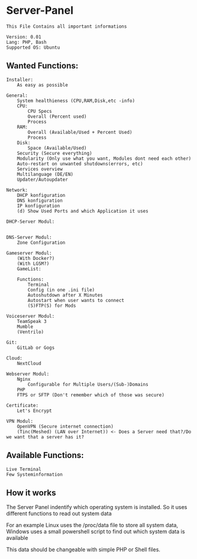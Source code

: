 # Server-Panel
	This File Contains all important informations
	
	Version: 0.01
	Lang: PHP, Bash
	Supported OS: Ubuntu
	
## Wanted Functions:
	Installer:
		As easy as possible

	General:
		System healthieness (CPU,RAM,Disk,etc -info)
		CPU:
			CPU Specs
			Overall (Percent used)
			Process
		RAM:
			Overall (Available/Used + Percent Used)
			Process
		Disk:
			Space (Available/Used)
		Security (Secure everything)
		Modularity (Only use what you want, Modules dont need each other)
		Auto-restart on unwanted shutdowns(errors, etc)
		Services overview
		Multilanguage (DE/EN)
		Updater/Autoupdater

	Network:
		DHCP konfiguration
		DNS konfiguration
		IP konfiguration
		(d)	Show Used Ports and which Application it uses

	DHCP-Server Modul:
	
	
	DNS-Server Modul:
		Zone Configuration

	Gameserver Modul:
		(With Docker?)
		(With LGSM?)
		GameList:
		
		Functions:
			Terminal
			Config (in one .ini file)
			Autoshutdown after X Minutes
			Autostart when user wants to connect
			(S)FTP(S) for Mods

	Voiceserver Modul:
		TeamSpeak 3
		Mumble
		(Ventrilo)

	Git:
		GitLab or Gogs
		
	Cloud:
		NextCloud

	Webserver Modul:
		Nginx
			Configurable for Multiple Users/(Sub-)Domains
		PHP
		FTPS or SFTP (Don't remember which of those was secure)

	Certificate:
		Let's Encrypt

	VPN Modul:
		OpenVPN (Secure internet connection)
		(Tinc(Meshed) (LAN over Internet)) <- Does a Server need that?/Do we want that a server has it?

## Available Functions:
	Live Terminal
	Few Systeminformation



## How it works
The Server Panel indentify which operating system is installed.
So it uses different functions to read out system data

For an example Linux uses the /proc/data file to store all 
system data, Windows uses a small powershell script to find
out which system data is available

This data should be changeable with simple PHP or Shell files.

